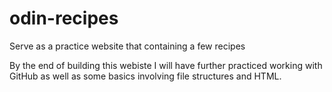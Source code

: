 # odin-recipes
Serve as a practice website that containing a few recipes

By the end of building this webiste I will have further practiced 
working with GitHub as well as some basics involving file structures
and HTML.
